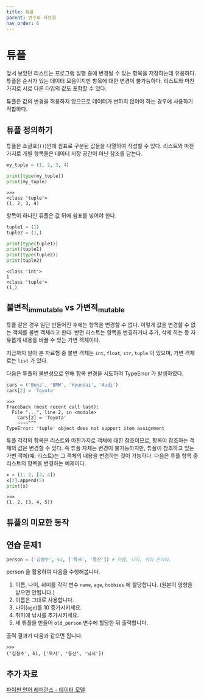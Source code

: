 ```yaml
---
title: 튜플
parent: 변수와 자료형
nav_order: 6
---
```


# 튜플

앞서 보았던 리스트는 프로그램 실행 중에 변경될 수 있는 항목을 저장하는데 유용하다.
튜플은 순서가 있는 데이터 모음이지만 항목에 대한 변경이 불가능하다.
리스트와 마찬가지로 서로 다른 타입의 값도 포함할 수 있다.

튜플은 값의 변경을 허용하지 않으므로 데이터가 변하지 않아야 하는 경우에 사용하기 적합하다.

## 튜플 정의하기

튜플은 소괄호(`()`)안에 쉼표로 구분된 값들을 나열하여 작성할 수 있다.
리스트와 마찬가지로 개별 항목들은 데이터 저장 공간이 아닌 참조를 담는다.

```python
my_tuple = (1, 2, 3, 4)

print(type(my_tuple))
print(my_tuple)
```
```
>>>
<class 'tuple'>
(1, 2, 3, 4)
```

항목이 하나인 튜플은 값 뒤에 쉼표를 넣어야 한다.

```python
tuple1 = (1)
tuple2 = (1,)

print(type(tuple1))
print(tuple1)
print(type(tuple2))
print(tuple2)
```
```
<class 'int'>
1
<class 'tuple'>
(1,)
```

## 불변적<sub>immutable</sub> vs 가변적<sub>mutable</sub>

튜플 같은 경우 일단 만들어진 후에는 항목을 변경할 수 없다. 이렇게 값을 변경할 수 없는 객체를 불변 객체라고 한다.
반면 리스트는 항목을 변경하거나 추가, 삭제 하는 등 자유롭게 내용을 바꿀 수 있는 가변 객체이다.

지금까지 알아 본 자료형 중 불변 객체는 `int`, `float`, `str`, `tuple` 이 있으며, 가변 객체로는 `list` 가 있다.

다음은 튜플의 불변성으로 인해 항목 변경을 시도하여 TypeError 가 발생하였다.

```python
cars = ('Benz', 'BMW', 'Hyundai', 'Audi')
cars[2] = 'Toyota'
```
```
>>>
Traceback (most recent call last):
  File "...", line 2, in <module>
    cars[2] = 'Toyota'
    ~~~~^^^
TypeError: 'tuple' object does not support item assignment
```

튜플 각각의 항목은 리스트와 마찬가지로 객체에 대한 참조이므로, 항목이 참조하는 객체의 값은 변경할 수 있다.
즉 튜플 자체는 변경이 불가능하지만, 튜플이 참조하고 있는 가변 객체(예: 리스트)는 그 객체의 내용을 변경하는 것이 가능하다.
다음은 튜플 항목 중 리스트의 항목을 변경하는 예제이다.

```python
x = (1, 2, [3, 4])
x[2].append(5)
print(x)
```
```
>>>
(1, 2, [3, 4, 5])
```

## 튜플의 미묘한 동작

## 연습 문제1

```python
person = ('김철수', 51, ['독서', '등산']) # 이름, 나이, 취미 순이다.
```

person 을 활용하여 다음을 수행해봅니다.

1. 이름, 나이, 취미를 각각 변수 `name`, `age`, `hobbies` 에 할당합니다. (원본이 영향을 받으면 안됩니다.)
2. 이름은 그대로 사용합니다.
2. 나이(`age`)를 10 증가시키세요.
3. 취미에 낚시를 추가시키세요.
4. 새 튜플을 만들어 `old_person` 변수에 할당한 뒤 출력합니다.

출력 결과가 다음과 같으면 됩니다.

```
>>>
('김철수', 61, ['독서', '등산', '낚시'])
```

## 추가 자료
[파이썬 언어 레퍼런스 - 데이터 모델](https://docs.python.org/3.12/reference/datamodel.html)